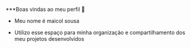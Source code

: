 
***Boas vindas ao meu perfil 💙
- Meu nome é maicol sousa

- Utilizo esse espaço para minha organização e compartilhamento dos meu projetos desenvolvidos







